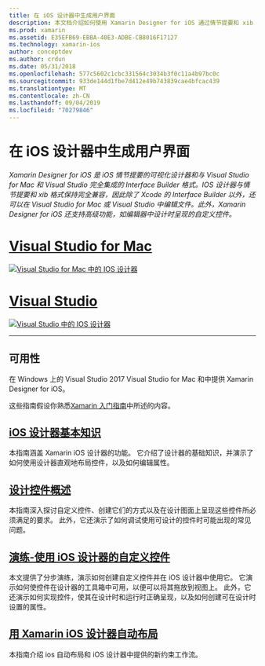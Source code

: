 ```yaml
---
title: 在 iOS 设计器中生成用户界面
description: 本文档介绍如何使用 Xamarin Designer for iOS 通过情节提要和 xib 文件生成应用的用户界面。 它链接到介绍该工具的可用性、其基本功能和可设计控件的文档，并提供其用法的演练。
ms.prod: xamarin
ms.assetid: E35EFB69-EBBA-40E3-ADBE-CB8016F17127
ms.technology: xamarin-ios
author: conceptdev
ms.author: crdun
ms.date: 05/31/2018
ms.openlocfilehash: 577c5602c1cbc331564c3034b3f0c11a4b97bc0c
ms.sourcegitcommit: 933de144d1fbe7d412e49b743839cae4bfcac439
ms.translationtype: MT
ms.contentlocale: zh-CN
ms.lasthandoff: 09/04/2019
ms.locfileid: "70279846"
---
```

# <a name="building-user-interfaces-with-the-ios-designer"></a>在 iOS 设计器中生成用户界面

_Xamarin Designer for iOS 是 iOS 情节提要的可视化设计器和与 Visual Studio for Mac 和 Visual Studio 完全集成的 Interface Builder 格式。IOS 设计器与情节提要和 xib 格式保持完全兼容，因此除了 Xcode 的 Interface Builder 以外，还可以在 Visual Studio for Mac 或 Visual Studio 中编辑文件。此外，Xamarin Designer for iOS 还支持高级功能，如编辑器中设计时呈现的自定义控件。_

# <a name="visual-studio-for-mactabmacos"></a>[Visual Studio for Mac](#tab/macos)

[![Visual Studio for Mac 中的 IOS 设计器](images/designer-vsmac-sml.png "IOS 设计器")](images/designer-vsmac.png#lightbox)

# <a name="visual-studiotabwindows"></a>[Visual Studio](#tab/windows)

[![Visual Studio 中的 IOS 设计器](images/designer-vs.png "IOS 设计器")](images/designer-vs.png#lightbox)

-----

## <a name="availability"></a>可用性

在 Windows 上的 Visual Studio 2017 Visual Studio for Mac 和中提供 Xamarin Designer for iOS。

这些指南假设你熟悉[Xamarin 入门指南](~/ios/get-started/index.md)中所述的内容。

## <a name="ios-designer-basicsintroductionmd"></a>[iOS 设计器基本知识](introduction.md)

本指南涵盖 Xamarin iOS 设计器的功能。 它介绍了设计器的基础知识，并演示了如何使用设计器直观地布局控件，以及如何编辑属性。

## <a name="designable-controls-overviewios-designable-controls-overviewmd"></a>[设计控件概述](ios-designable-controls-overview.md)

本指南深入探讨自定义控件、创建它们的方式以及在设计图面上呈现这些控件所必须满足的要求。 此外，它还演示了如何调试使用可设计的控件时可能出现的常见问题。

## <a name="walkthrough---using-custom-controls-with-ios-designerios-designable-controls-walkthroughmd"></a>[演练-使用 iOS 设计器的自定义控件](ios-designable-controls-walkthrough.md)

本文提供了分步演练，演示如何创建自定义控件并在 iOS 设计器中使用它。 它演示如何使控件在设计器的工具箱中可用，以便可以将其拖放到视图上。 此外，它还演示如何实现控件，使其在设计时和运行时正确呈现，以及如何创建可在设计时设置的属性。

## <a name="auto-layout-with-the-xamarin-ios-designerdesigner-auto-layoutmd"></a>[用 Xamarin iOS 设计器自动布局](designer-auto-layout.md)

本指南介绍 ios 自动布局和 iOS 设计器中提供的新约束工作流。
